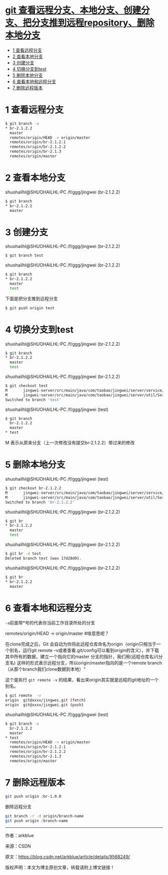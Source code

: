 # [git 查看远程分支、本地分支、创建分支、把分支推到远程repository、删除本地分支](http://blog.csdn.net/arkblue/article/details/9568249/)
<!-- TOC -->
- [1 查看远程分支](#1-查看远程分支)
- [2 查看本地分支](#2-查看本地分支)
- [3 创建分支](#3-创建分支)
- [4 切换分支到test](#4-切换分支到test)
- [5 删除本地分支](#5-删除本地分支)
- [6 查看本地和远程分支](#6-查看本地和远程分支)
- [7 删除远程版本](#7-删除远程版本)
<!-- /TOC -->
# 1 查看远程分支

```sh
$ git branch -a
* br-2.1.2.2
  master
  remotes/origin/HEAD -> origin/master
  remotes/origin/br-2.1.2.1
  remotes/origin/br-2.1.2.2
  remotes/origin/br-2.1.3
  remotes/origin/master
```
# 2 查看本地分支

shuohailhl@SHUOHAILHL-PC /f/ggg/jingwei (br-2.1.2.2)
```sh
$ git branch
* br-2.1.2.2
  master
```
# 3 创建分支

shuohailhl@SHUOHAILHL-PC /f/ggg/jingwei (br-2.1.2.2)
```sh
$ git branch test
```
shuohailhl@SHUOHAILHL-PC /f/ggg/jingwei (br-2.1.2.2)
```sh
$ git branch
* br-2.1.2.2
  master
  test
```

下面是把分支推到远程分支 
```sh
$ git push origin test
```
# 4 切换分支到test
shuohailhl@SHUOHAILHL-PC /f/ggg/jingwei (br-2.1.2.2)
```sh
$ git branch
* br-2.1.2.2
  master
  test
```
shuohailhl@SHUOHAILHL-PC /f/ggg/jingwei (br-2.1.2.2)
```sh
$ git checkout test
M       jingwei-server/src/main/java/com/taobao/jingwei/server/service/cmd/GetCustomerTarCmd.java
M       jingwei-server/src/main/java/com/taobao/jingwei/server/util/ServerUtil.java
Switched to branch 'test'
```
shuohailhl@SHUOHAILHL-PC /f/ggg/jingwei (test)
```sh
$ git branch
  br-2.1.2.2
  master
* test
```
M 表示从原来分支（上一次修改没有提交br-2.1.2.2）带过来的修改
# 5 删除本地分支

shuohailhl@SHUOHAILHL-PC /f/ggg/jingwei (test)
```sh
$ git checkout br-2.1.2.2
M       jingwei-server/src/main/java/com/taobao/jingwei/server/service/cmd/GetCustomerTarCmd.java
M       jingwei-server/src/main/java/com/taobao/jingwei/server/util/ServerUtil.java
Switched to branch 'br-2.1.2.2'
```
shuohailhl@SHUOHAILHL-PC /f/ggg/jingwei (br-2.1.2.2)
```sh
$ git br
* br-2.1.2.2
  master
  test
```
shuohailhl@SHUOHAILHL-PC /f/ggg/jingwei (br-2.1.2.2)
```sh
$ git br -d test
Deleted branch test (was 17d28d9).
```
shuohailhl@SHUOHAILHL-PC /f/ggg/jingwei (br-2.1.2.2)
```sh
$ git br
* br-2.1.2.2
  master
```

# 6 查看本地和远程分支
`-a`前面带*号的代表你当前工作目录所处的分支

remotes/origin/HEAD -> origin/master #啥意思呢？

在clone完成之后，Git 会自动为你将此远程仓库命名为origin（origin只相当于一个别名，运行git remote –v或者查看.git/config可以看到origin的含义），并下载其中所有的数据，建立一个指向它的master 分支的指针，我们用(远程仓库名)/(分支名) 这样的形式表示远程分支，所以origin/master指向的是一个remote branch（从那个branch我们clone数据到本地）“

这个是执行 `git remote -v` 的结果，看出来origin其实就是远程的git地址的一个别名。
```sh
$ git remote  -v
origin  git@xxxx/jingwei.git (fetch)
origin  git@xxxx/jingwei.git (push)
```

shuohailhl@SHUOHAILHL-PC /f/ggg/jingwei (test)
```sh
$ git branch -a
  br-2.1.2.2
  master
* test
  remotes/origin/HEAD -> origin/master
  remotes/origin/br-2.1.2.1
  remotes/origin/br-2.1.2.2
  remotes/origin/br-2.1.3
  remotes/origin/master
```
# 7 删除远程版本
```sh
git push origin :br-1.0.0
```
删除远程分支
```sh
git branch -r -d origin/branch-name
git push origin :branch-name
```
--------------------- 
作者：arkblue 

来源：CSDN 

原文：https://blog.csdn.net/arkblue/article/details/9568249/ 

版权声明：本文为博主原创文章，转载请附上博文链接！

